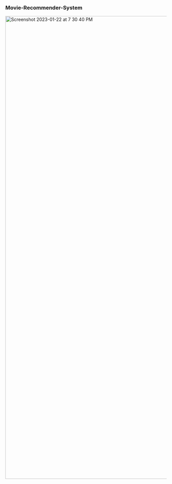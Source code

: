 ### Movie-Recommender-System

<img width="1440" alt="Screenshot 2023-01-22 at 7 30 40 PM" src="https://user-images.githubusercontent.com/74103314/213919770-4cc8c1ca-ad4a-48d3-89c9-112d8f0d61a0.png">
